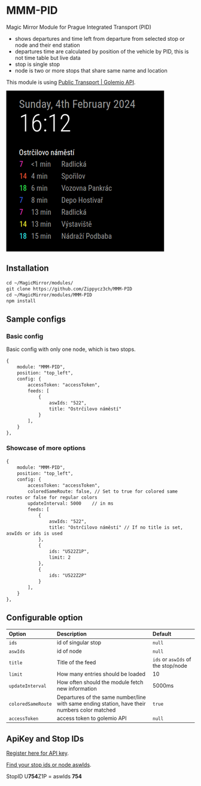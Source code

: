 # MMM-PID
Magic Mirror Module for Prague Integrated Transport (PID)

- shows departures and time left from departure from selected stop or node and their end station
- departures time are calculated by position of the vehicle by PID, this is not time table but live data
- stop is single stop
- node is two or more stops that share same name and location

This module is using [Public Transport | Golemio API](https://api.golemio.cz/pid/docs/openapi/#/%F0%9F%9A%8F%20PID%20Departure%20Boards/get_pid_departureboards).

![Screenshot of PID module](images/mmm-pid.png)

## Installation
```
cd ~/MagicMirror/modules/
git clone https://github.com/Zippycz3ch/MMM-PID
cd ~/MagicMirror/modules/MMM-PID
npm install
```

## Sample configs
### Basic config
Basic config with only one node, which is two stops.
```
{
    module: "MMM-PID",
    position: "top_left",
    config: {
        accessToken: "accessToken",
        feeds: [
            {
                aswIds: "522",
                title: "Ostrčilovo náměstí"
            }
        ],
    }
}, 
```
### Showcase of more options
```
{
    module: "MMM-PID",
    position: "top_left",
    config: {
        accessToken: "accessToken",
        coloredSameRoute: false, // Set to true for colored same routes or false for regular colors
        updateInterval: 5000    // in ms
        feeds: [
            {
                aswIds: "522",
                title: "Ostrčilovo náměstí" // If no title is set, aswIds or ids is used
            },
            { 
                ids: "U522Z1P",
                limit: 2
            },
            {
                ids: "U522Z2P"
            }
        ],
    }
}, 
```
## Configurable option

| Option | Description | Default |
| :----- | :----- | :----- |
| `ids` | id of singular stop | `null` |
| `aswIds` | id of node | `null` |
| `title` | Title of the feed | `ids` or `aswIds` of the stop/node|
| `limit` | How many entries should be loaded | 10 |
| `updateInterval` | How often should the module fetch new information | 5000ms |
| `coloredSameRoute` | Departures of the same number/line with same ending station, have their numbers color matched | `true` |
| `accessToken` | access token to golemio API | `null` |

## ApiKey and Stop IDs

[Register here for API key](https://api.golemio.cz/api-keys/auth/sign-in).

[Find your stop ids or node aswIds](https://raw.githubusercontent.com/Zippycz3ch/MMM-PID/main/stopids/stops.txt).

StopID U**754**Z1P = aswIds **754**
